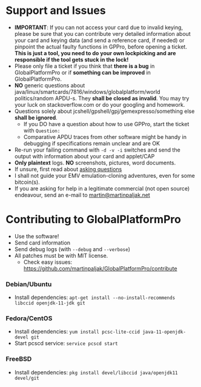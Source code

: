 # Support and Issues
  * **IMPORTANT**: If you can not access your card due to invalid keying, please be sure that you can contribute very detailed information about your card and keying data (and send a reference card, if needed) or pinpoint the actual faulty functions in GPPro, before opening a ticket. **This is just a tool, you need to do your own lockpicking and are responsible if the tool gets stuck in the lock!**
  * Please only file a ticket if you think that **there is a bug** in GlobalPlatformPro or if **something can be improved** in GlobalPlatformPro.
  * **NO** generic questions about java/linux/smartcards/7816/windows/globalplatform/world politics/random APDU-s. They **shall be closed as invalid**. You may try your luck on stackoverflow.com or do your googling and homework.
  * Questions solely about jcshell/gpshell/gpj/gemexpresso/something else **shall be ignored**.
     * If you DO have a question about how to use GPPro, start the ticket with `Question: `
     * Comparative APDU traces from other software might be handy in debugging if specifications remain unclear and are OK
  * Re-run your failing command with `-d -v -i` switches and send the output with information about your card and applet/CAP
  * **Only plaintext** logs. **NO** screenshots, pictures, word documents.
  * If unsure, first read about [asking questions](http://www.catb.org/esr/faqs/smart-questions.html)
  * I shall not guide your EMV emulation-cloning adventures, even for some bitcoin(s).
  * If you are asking for help in a legitimate commercial (not open source) endeavour, send an e-mail to martin@martinpaljak.net

# Contributing to GlobalPlatformPro
 * Use the software!
 * Send card information
 * Send debug logs (with `--debug` and `--verbose`)
 * All patches must be with MIT license.
   * Check easy issues: https://github.com/martinpaljak/GlobalPlatformPro/contribute 

### Debian/Ubuntu
 * Install dependencies: `apt-get install --no-install-recommends libccid openjdk-11-jdk git`

### Fedora/CentOS
 * Install dependencies: `yum install pcsc-lite-ccid java-11-openjdk-devel git`
 * Start pcscd service: `service pcscd start`

### FreeBSD
 * Install dependencies: `pkg install devel/libccid java/openjdk11 devel/git`
